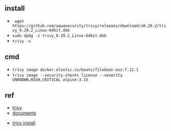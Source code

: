 
## install 
<!-- for WSL -->
+ ` wget https://github.com/aquasecurity/trivy/releases/download/v0.29.2/trivy_0.29.2_Linux-64bit.deb`
+ `sudo dpkg -i trivy_0.29.2_Linux-64bit.deb`
+ `trivy -v`

## cmd
+ `trivy image docker.elastic.co/beats/filebeat-oss:7.12.1`
+ `trivy image --security-checks license --severity UNKNOWN,HIGH,CRITICAL alpine:3.15`

## ref
+ [trivy](https://github.com/aquasecurity/trivy)
+ [documents](https://aquasecurity.github.io/trivy/v0.29.2/)
<!-- install on redhat -->
+ [trivy install](https://aquasecurity.github.io/trivy/v0.18.3/installation/)